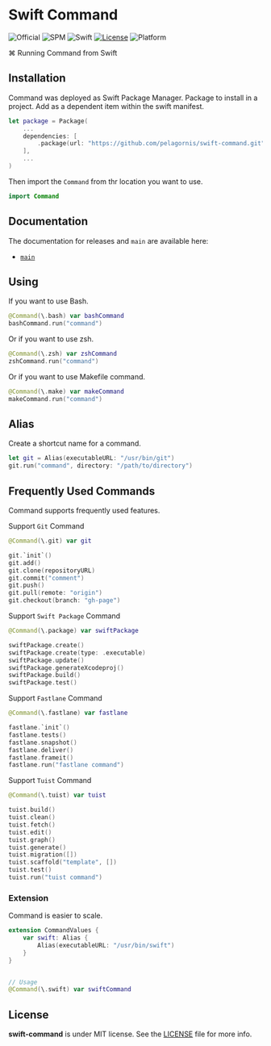 # Swift Command
![Official](https://img.shields.io/badge/project-official-green.svg?colorA=303033&colorB=226af6&label=Pelagornis)
![SPM](https://img.shields.io/badge/SPM-compatible-brightgreen.svg)
![Swift](https://img.shields.io/badge/Swift-5.7-orange.svg)
[![License](https://img.shields.io/github/license/pelagornis/swift-command)](https://github.com/pelagornis/swift-command/blob/main/LICENSE)
![Platform](https://img.shields.io/badge/platforms-macOS%2010.5-red)

⌘ Running Command from Swift

## Installation
Command was deployed as Swift Package Manager. Package to install in a project. Add as a dependent item within the swift manifest.
```swift
let package = Package(
    ...
    dependencies: [
        .package(url: "https://github.com/pelagornis/swift-command.git", from: "1.2.5")
    ],
    ...
)
```
Then import the `Command` from thr location you want to use.

```swift
import Command
```

## Documentation
The documentation for releases and ``main`` are available here:
- [``main``](https://pelagornis.github.io/swift-command/main/documentation/command)


## Using
If you want to use Bash.

```swift
@Command(\.bash) var bashCommand
bashCommand.run("command")
```
Or if you want to use zsh.

```swift
@Command(\.zsh) var zshCommand
zshCommand.run("command")
```

Or if you want to use Makefile command.

```swift
@Command(\.make) var makeCommand
makeCommand.run("command")
```
## Alias
Create a shortcut name for a command.
```swift
let git = Alias(executableURL: "/usr/bin/git")
git.run("command", directory: "/path/to/directory")
```

## Frequently Used Commands
Command supports frequently used features.

Support `Git` Command
```swift
@Command(\.git) var git

git.`init`()
git.add()
git.clone(repositoryURL)
git.commit("comment")
git.push()
git.pull(remote: "origin")
git.checkout(branch: "gh-page")
```

Support `Swift Package` Command
```swift
@Command(\.package) var swiftPackage

swiftPackage.create()
swiftPackage.create(type: .executable)
swiftPackage.update()
swiftPackage.generateXcodeproj()
swiftPackage.build()
swiftPackage.test()
```

Support `Fastlane` Command
```swift
@Command(\.fastlane) var fastlane

fastlane.`init`()
fastlane.tests()
fastlane.snapshot()
fastlane.deliver()
fastlane.frameit()
fastlane.run("fastlane command")
```

Support `Tuist` Command
```swift
@Command(\.tuist) var tuist

tuist.build()
tuist.clean()
tuist.fetch()
tuist.edit()
tuist.graph()
tuist.generate()
tuist.migration([])
tuist.scaffold("template", [])
tuist.test()
tuist.run("tuist command")
```

### Extension
Command is easier to scale.

```swift
extension CommandValues {
    var swift: Alias {
        Alias(executableURL: "/usr/bin/swift")
    }
}


// Usage
@Command(\.swift) var swiftCommand
```

## License
**swift-command** is under MIT license. See the [LICENSE](LICENSE) file for more info.
